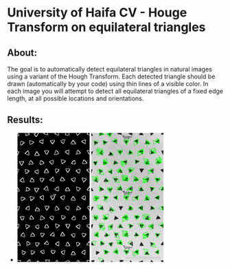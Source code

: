 # University of Haifa CV - Houge Transform on equilateral triangles
## About:
The goal is to automatically detect equilateral triangles in natural images using a variant of the Hough Transform. Each detected triangle should be drawn (automatically by your code) using thin lines of a visible color. In each image you will attempt to detect all equilateral triangles of a fixed edge length, at all possible locations and orientations.

## Results:
- ![Q1_t1_image2_canny](./outputs/Q1_t1_image2_canny.png?raw=true)
  ![Q1_t1_image2_canny](./outputs/Q1_t1_image2.png?raw=true)
